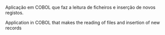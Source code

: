 Aplicação em COBOL que faz a leitura de ficheiros e inserção de novos registos.



Application in COBOL that makes the reading of files and insertion of new records
